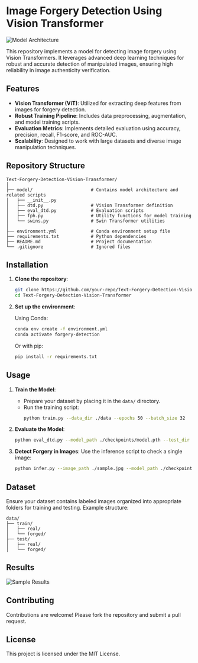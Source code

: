 # Image Forgery Detection Using Vision Transformer

![Model Architecture](https://github.com/user-attachments/assets/6c15be33-a5d8-4ea0-b995-ed75df00aba5)

This repository implements a model for detecting image forgery using Vision Transformers. It leverages advanced deep learning techniques for robust and accurate detection of manipulated images, ensuring high reliability in image authenticity verification.

## Features

- **Vision Transformer (ViT)**: Utilized for extracting deep features from images for forgery detection.
- **Robust Training Pipeline**: Includes data preprocessing, augmentation, and model training scripts.
- **Evaluation Metrics**: Implements detailed evaluation using accuracy, precision, recall, F1-score, and ROC-AUC.
- **Scalability**: Designed to work with large datasets and diverse image manipulation techniques.

## Repository Structure

```
Text-Forgery-Detection-Vision-Transformer/
│
├── model/                      # Contains model architecture and related scripts
│   ├── __init__.py
│   ├── dtd.py                  # Vision Transformer definition
│   ├── eval_dtd.py             # Evaluation scripts
│   ├── fph.py                  # Utility functions for model training
│   └── swins.py                # Swin Transformer utilities
│
├── environment.yml             # Conda environment setup file
├── requirements.txt            # Python dependencies
├── README.md                   # Project documentation
└── .gitignore                  # Ignored files
```

## Installation

1. **Clone the repository**:

   ```bash
   git clone https://github.com/your-repo/Text-Forgery-Detection-Vision-Transformer.git
   cd Text-Forgery-Detection-Vision-Transformer
   ```

2. **Set up the environment**:

   Using Conda:
   ```bash
   conda env create -f environment.yml
   conda activate forgery-detection
   ```

   Or with pip:
   ```bash
   pip install -r requirements.txt
   ```

## Usage

1. **Train the Model**:
   - Prepare your dataset by placing it in the `data/` directory.
   - Run the training script:
     ```bash
     python train.py --data_dir ./data --epochs 50 --batch_size 32
     ```

2. **Evaluate the Model**:
   ```bash
   python eval_dtd.py --model_path ./checkpoints/model.pth --test_dir ./data/test
   ```

3. **Detect Forgery in Images**:
   Use the inference script to check a single image:
   ```bash
   python infer.py --image_path ./sample.jpg --model_path ./checkpoints/model.pth
   ```

## Dataset

Ensure your dataset contains labeled images organized into appropriate folders for training and testing. Example structure:

```
data/
├── train/
│   ├── real/
│   └── forged/
├── test/
│   ├── real/
│   └── forged/
```

## Results

![Sample Results](https://github.com/user-attachments/assets/805c53f0-b9a4-4c3b-8a77-759ae5fd0031)

## Contributing

Contributions are welcome! Please fork the repository and submit a pull request.

## License

This project is licensed under the MIT License.
